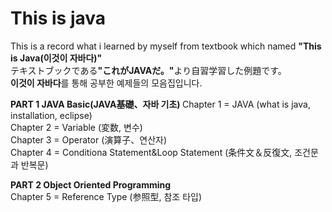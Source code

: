 <h1>This is java</h1>

<p>
This is a record what i learned by myself from textbook which named <Strong>"This is Java(이것이 자바다)"</Strong><br>
テキストブックである<Strong>"これがJAVAだ。"</strong>より自習学習した例題です。<br>
<Strong>이것이 자바다</strong>를 통해 공부한 예제들의 모음집입니다.
</p>

<p>
<strong>PART 1 JAVA Basic(JAVA基礎、자바 기초) </strong> 
Chapter 1 =  JAVA (what is java, installation, eclipse)<br>
Chapter 2 =  Variable (変数, 변수) <br>
Chapter 3 =  Operator (演算子、연산자)<br>
Chapter 4 =  Conditiona Statement&Loop Statement (条件文＆反復文, 조건문과 반복문) </p>
<p>
<strong>PART 2 Object Oriented Programming <br> </strong>
Chapter 5 = Reference Type (参照型, 참조 타입)
</p>

